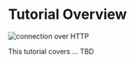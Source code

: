 # Tutorial Overview

![connection over HTTP](https://github.com/sdsc-hpc-training-org/notebooks-101/blob/master/Docs/images/jupyter-notebook-launch-methods.png?raw=true)

This tutorial covers ... TBD
